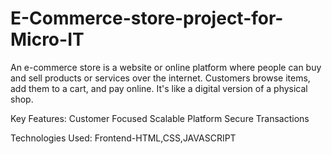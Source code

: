 # E-Commerce-store-project-for-Micro-IT
An e-commerce store is a website or online platform where people can buy and sell products or services over the internet. Customers browse items, add them to a cart, and pay online. 
It's like a digital version of a physical shop.

Key Features:
Customer Focused
Scalable Platform
Secure Transactions

Technologies Used:
Frontend-HTML,CSS,JAVASCRIPT


